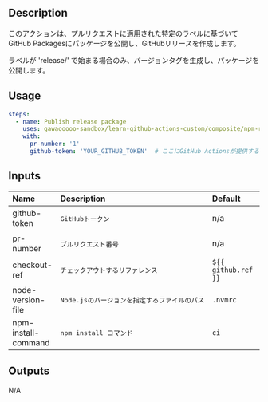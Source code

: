 

<!-- actdocs start -->

## Description

このアクションは、プルリクエストに適用された特定のラベルに基づいてGitHub Packagesにパッケージを公開し、GitHubリリースを作成します。

ラベルが 'release/' で始まる場合のみ、バージョンタグを生成し、パッケージを公開します。

## Usage

```yaml
steps:
  - name: Publish release package
    uses: gawaooooo-sandbox/learn-github-actions-custom/composite/npm-release-publish@v0 # This is the version of the action
    with:
      pr-number: '1'
      github-token: 'YOUR_GITHUB_TOKEN'  # ここにGitHub Actionsが提供するデフォルトのトークンを指定
```

## Inputs

| Name | Description | Default | Required |
| :--- | :---------- | :------ | :------: |
| github-token | <pre>GitHubトークン</pre> | n/a | yes |
| pr-number | <pre>プルリクエスト番号</pre> | n/a | yes |
| checkout-ref | <pre>チェックアウトするリファレンス</pre> | `${{ github.ref }}` | no |
| node-version-file | <pre>Node.jsのバージョンを指定するファイルのパス</pre> | `.nvmrc` | no |
| npm-install-command | <pre>npm install コマンド</pre> | `ci` | no |

## Outputs

N/A

<!-- actdocs end -->


